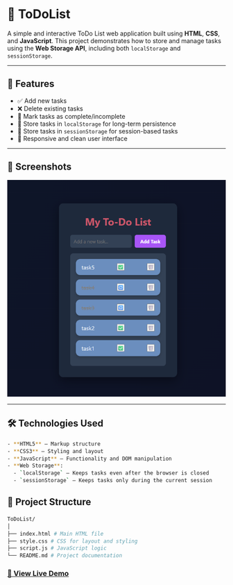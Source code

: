 # 📝 ToDoList

A simple and interactive ToDo List web application built using **HTML**, **CSS**, and **JavaScript**. This project demonstrates how to store and manage tasks using the **Web Storage API**, including both `localStorage` and `sessionStorage`.

---

## 🚀 Features

- ✅ Add new tasks
- ❌ Delete existing tasks
- 🔁 Mark tasks as complete/incomplete
- 💾 Store tasks in `localStorage` for long-term persistence
- 🧠 Store tasks in `sessionStorage` for session-based tasks
- 📱 Responsive and clean user interface

---

## 📸 Screenshots

![ToDoList Screenshot](./screenshots/image.png)

---

## 🛠️ Technologies Used

```bash
- **HTML5** – Markup structure
- **CSS3** – Styling and layout
- **JavaScript** – Functionality and DOM manipulation
- **Web Storage**:
  - `localStorage` – Keeps tasks even after the browser is closed
  - `sessionStorage` – Keeps tasks only during the current session

```

## 📂 Project Structure

```bash
ToDoList/
│
├── index.html # Main HTML file
├── style.css # CSS for layout and styling
├── script.js # JavaScript logic
└── README.md # Project documentation
```

### [🚀 View Live Demo](https://8f37jf.csb.app/)
